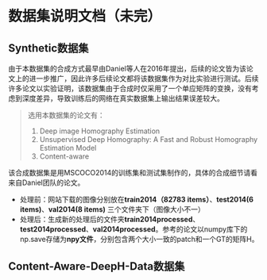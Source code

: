 # 数据集说明文档（未完）

## Synthetic数据集
由于本数据集的合成方式最早由Daniel等人在2016年提出，后续的论文皆为该论文上的进一步推广，因此许多后续论文都将该数据集作为对比实验进行测试。后续许多论文以实验证明，该数据集由于合成时仅采用了一个单应矩阵的变换，没有考虑到深度差异，导致训练后的网络在真实数据集上输出结果误差较大。

> 选用本数据集的论文有：
> 1. Deep image Homography Estimation
> 2. Unsupervised Deep Homography: A Fast and Robust Homography Estimation Model
> 3. Content-aware

该合成数据集是用MSCOCO2014的训练集和测试集制作的，具体的合成细节请看来自Daniel团队的论文。<br/>
- 处理前：网站下载的图像分别放在**train2014（82783 items）**、**test2014(6 items)**、**val2014(8 items)** 三个文件夹下（图像大小不一）
- 处理后：生成新的处理后的文件夹**train2014processed**、**test2014processed**、**val2014processed**。参考的论文以numpy库下的np.save存储为**npy文件**，分别包含两个大小一致的patch和一个GT的矩阵H。

## Content-Aware-DeepH-Data数据集

